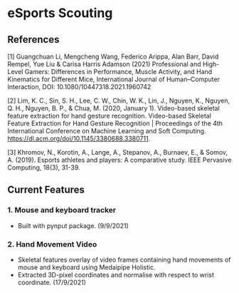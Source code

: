 # eSports Scouting

## References
[1] Guangchuan Li, Mengcheng Wang, Federico Arippa, Alan Barr, David Rempel, Yue Liu & Carisa Harris Adamson (2021) Professional and High-Level Gamers: Differences in Performance, Muscle Activity, and Hand Kinematics for Different Mice, International Journal of Human–Computer Interaction, DOI: 10.1080/10447318.2021.1960742

[2] Lim, K. C., Sin, S. H., Lee, C. W., Chin, W. K., Lin, J., Nguyen, K., Nguyen, Q. H., Nguyen, B. P., & Chua, M. (2020, January 1). Video-based skeletal feature extraction for hand gesture recognition. Video-based Skeletal Feature Extraction for Hand Gesture Recognition | Proceedings of the 4th International Conference on Machine Learning and Soft Computing. https://dl.acm.org/doi/10.1145/3380688.3380711.

[3] Khromov, N., Korotin, A., Lange, A., Stepanov, A., Burnaev, E., & Somov, A. (2019). Esports athletes and players: A comparative study. IEEE Pervasive Computing, 18(3), 31-39.

## Current Features

### 1. Mouse and keyboard tracker
- Built with pynput package. (9/9/2021)
### 2. Hand Movement Video
- Skeletal features overlay of video frames containing hand movements of mouse and keyboard using Medaipipe Holistic.
- Extracted 3D-pixel coordinates and normalise with respect to wrist coordinate. (17/9/2021)
